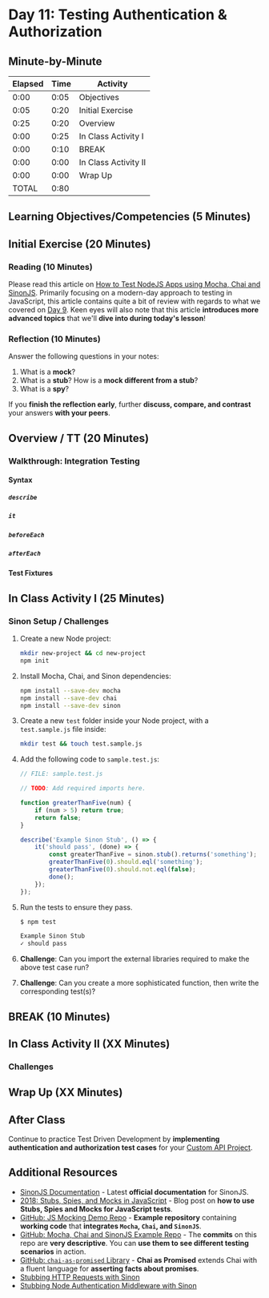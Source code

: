 # Day 11: Testing Authentication & Authorization

## Minute-by-Minute

| **Elapsed** | **Time**  | **Activity**              |
| ----------- | --------- | ------------------------- |
| 0:00        | 0:05      | Objectives                |
| 0:05        | 0:20      | Initial Exercise          |
| 0:25        | 0:20      | Overview                  |
| 0:00        | 0:25      | In Class Activity I       |
| 0:00        | 0:10      | BREAK                     |
| 0:00        | 0:00      | In Class Activity II      |
| 0:00        | 0:00      | Wrap Up                   |
| TOTAL       | 0:80      |                           |

## Learning Objectives/Competencies (5 Minutes)

## Initial Exercise (20 Minutes)

### Reading (10 Minutes)

Please read this article on [How to Test NodeJS Apps using Mocha, Chai and SinonJS](https://scotch.io/tutorials/how-to-test-nodejs-apps-using-mocha-chai-and-sinonjs). Primarily focusing on a modern-day approach to testing in JavaScript, this article contains quite a bit of review with regards to what we covered on [Day 9](../09-TDD/README.md). Keen eyes will also note that this article  **introduces more advanced topics** that we'll **dive into during today's lesson**!

### Reflection (10 Minutes)

Answer the following questions in your notes:

1. What is a **mock**?
1. What is a **stub**? How is a **mock different from a stub**?
1. What is a **spy**?

If you **finish the reflection early**, further **discuss, compare, and contrast** your answers **with your peers**.

## Overview / TT (20 Minutes)

### Walkthrough: Integration Testing

#### Syntax

##### `describe`

##### `it`

##### `beforeEach`

##### `afterEach`

#### Test Fixtures

## In Class Activity I (25 Minutes)

### Sinon Setup / Challenges

1. Create a new Node project:

    ```bash
    mkdir new-project && cd new-project
    npm init
    ```

1. Install Mocha, Chai, and Sinon dependencies:

    ```bash
    npm install --save-dev mocha
    npm install --save-dev chai
    npm install --save-dev sinon
    ```

1. Create a new `test` folder inside your Node project, with a `test.sample.js` file inside:

    ```bash
    mkdir test && touch test.sample.js
    ```

1. Add the following code to `sample.test.js`:

    ```js
    // FILE: sample.test.js

    // TODO: Add required imports here.

    function greaterThanFive(num) {
        if (num > 5) return true;
        return false;
    }

    describe('Example Sinon Stub', () => {
        it('should pass', (done) => {
            const greaterThanFive = sinon.stub().returns('something');
            greaterThanFive(0).should.eql('something');
            greaterThanFive(0).should.not.eql(false);
            done();
        });
    });
    ```
1. Run the tests to ensure they pass.

    ```bash
    $ npm test

    Example Sinon Stub
    ✓ should pass
    ```

1. **Challenge**: Can you import the external libraries required to make the above test case run?
1. **Challenge**: Can you create a more sophisticated function, then write the corresponding test(s)?

## BREAK (10 Minutes)

## In Class Activity II (XX Minutes)

### Challenges

## Wrap Up (XX Minutes)

## After Class

Continue to practice Test Driven Development by **implementing authentication and authorization test cases** for your [Custom API Project](../Projects/02-Custom-API-Project.md).

## Additional Resources

* [SinonJS Documentation](https://sinonjs.org/releases/v6.3.3/) - Latest **official documentation** for SinonJS.
* [2018: Stubs, Spies, and Mocks in JavaScript](https://www.harrymt.com/blog/2018/04/11/stubs-spies-and-mocks-in-js.html) - Blog post on **how to use Stubs, Spies and Mocks for JavaScript tests**.
* [GitHub: JS Mocking Demo Repo](https://github.com/harrymt/js-mocking-demo) - **Example repository** containing **working code** that **integrates `Mocha`, `Chai`, and `SinonJS`**.
* [GitHub: Mocha, Chai and SinonJS Example Repo](https://github.com/joykare/testing-node-apps) - The **commits** on this repo are **very descriptive**. You can **use them to see different testing scenarios** in action.
* [GitHub: `chai-as-promised` Library](https://github.com/domenic/chai-as-promised) - **Chai as Promised** extends Chai with a fluent language for **asserting facts about promises**.
* [Stubbing HTTP Requests with Sinon](https://mherman.org/blog/stubbing-http-requests-with-sinon/)
* [Stubbing Node Authentication Middleware with Sinon](https://mherman.org/blog/stubbing-node-authentication-middleware-with-sinon/)
